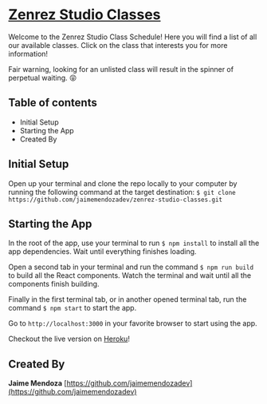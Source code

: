 # [Zenrez Studio Classes](https://github.com/jaimemendozadev/zenrez-studio-classes.git)

Welcome to the Zenrez Studio Class Schedule! Here you will find a list of all our available classes. Click on the class that interests you for more information!

Fair warning, looking for an unlisted class will result in the spinner of perpetual waiting. :stuck_out_tongue_closed_eyes:

## Table of contents

- Initial Setup
- Starting the App
- Created By

## Initial Setup

Open up your terminal and clone the repo locally to your computer by running the following command at the target destination: `$ git clone https://github.com/jaimemendozadev/zenrez-studio-classes.git`


## Starting the App

In the root of the app, use your terminal to run `$ npm install` to install all the app dependencies. Wait until everything finishes loading.

Open a second tab in your terminal and run the command `$ npm run build` to build all the React components. Watch the terminal and wait until all the components finish building.

Finally in the first terminal tab, or in another opened terminal tab, run the command `$ npm start` to start the app.

Go to `http://localhost:3000` in your favorite browser to start using the app. 

Checkout the live version on [Heroku](https://zenrez-classes.herokuapp.com/)!

## Created By

**Jaime Mendoza**
[https://github.com/jaimemendozadev](https://github.com/jaimemendozadev)
